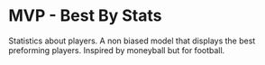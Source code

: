 # MVP - Best By Stats

Statistics about players. A non biased model that displays the best preforming players.
Inspired by moneyball but for football.
